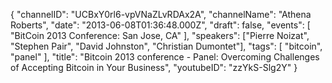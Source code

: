 {
    "channelID": "UCBxY0rl6-vpVNaZLvRDAx2A",
    "channelName": "Athena Roberts",
    "date": "2013-06-08T01:36:48.000Z",
    "draft": false,
    "events": [
        "BitCoin 2013 Conference: San Jose, CA"
    ],
    "speakers": ["Pierre Noizat", "Stephen Pair", "David Johnston", "Christian Dumontet"],
    "tags": [
        "bitcoin",
	"panel"
    ],
    "title": "Bitcoin 2013 conference - Panel: Overcoming Challenges of Accepting Bitcoin in Your Business",
    "youtubeID": "zzYkS-Slg2Y"
}
